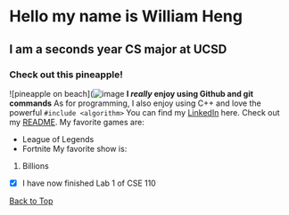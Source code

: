 # Hello my name is William Heng
## I am a seconds year CS major at UCSD
### Check out this pineapple!
![pineapple on beach](![image](https://user-images.githubusercontent.com/68254663/230162917-6ebdf6d0-44e2-4afa-a6ce-b69c5d929351.png)
**I _really_ enjoy using Github and git commands**
As for programming, I also enjoy using C++ and love the powerful ```#include <algorithm>```
You can find my [LinkedIn](https://www.linkedin.com/in/wheng89) here.
Check out my [README](README.md).
My favorite games are:
* League of Legends
* Fortnite
My favorite show is:
1. Billions
- [x] I have now finished Lab 1 of CSE 110

[Back to Top](#-Hello-my-name-is-William-Heng)
